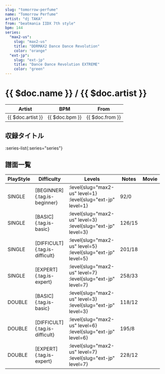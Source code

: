 ```yaml
---
slug: "tomorrow-perfume"
name: "Tomorrow Perfume"
artist: "dj TAKA"
from: "beatmania IIDX 7th style"
bpm: 144
series:
  "max2-us":
    slug: "max2-us"
    title: "DDRMAX2 Dance Dance Revolution"
    color: "orange"
  "ext-jp":
    slug: "ext-jp"
    title: "Dance Dance Revolution EXTREME"
    color: "green"
---
```


# {{ $doc.name }} / {{ $doc.artist }}

|Artist|BPM|From|
|------|---|----|
|{{ $doc.artist }}|{{ $doc.bpm }}|{{ $doc.from }}|

## 収録タイトル

:series-list{:series="series"}

## 譜面一覧

|PlayStyle|Difficulty|Levels|Notes|Movie|
|---------|----------|------|-----|-----|
|SINGLE|[BEGINNER]{.tag.is-beginner}|:level{slug="max2-us" level=1} :level{slug="ext-jp" level=1}|92/0||
|SINGLE|[BASIC]{.tag.is-basic}|:level{slug="max2-us" level=3} :level{slug="ext-jp" level=3}|126/15||
|SINGLE|[DIFFICULT]{.tag.is-difficult}|:level{slug="max2-us" level=5} :level{slug="ext-jp" level=5}|201/18||
|SINGLE|[EXPERT]{.tag.is-expert}|:level{slug="max2-us" level=7} :level{slug="ext-jp" level=7}|258/33||
|DOUBLE|[BASIC]{.tag.is-basic}|:level{slug="max2-us" level=3} :level{slug="ext-jp" level=3}|118/12||
|DOUBLE|[DIFFICULT]{.tag.is-difficult}|:level{slug="max2-us" level=6} :level{slug="ext-jp" level=6}|195/8||
|DOUBLE|[EXPERT]{.tag.is-expert}|:level{slug="max2-us" level=7} :level{slug="ext-jp" level=7}|228/12||
